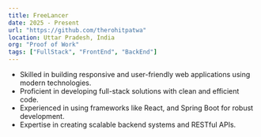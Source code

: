 ```yaml
---
title: FreeLancer
date: 2025 - Present
url: "https://github.com/therohitpatwa"
location: Uttar Pradesh, India
org: "Proof of Work"
tags: ["FullStack", "FrontEnd", "BackEnd"]
---
```


- Skilled in building responsive and user-friendly web applications using modern technologies.
- Proficient in developing full-stack solutions with clean and efficient code.
- Experienced in using frameworks like React, and Spring Boot for robust development.
- Expertise in creating scalable backend systems and RESTful APIs.

